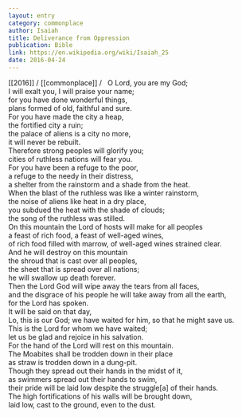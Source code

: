 ```yaml
---
layout: entry
category: commonplace
author: Isaiah
title: Deliverance from Oppression
publication: Bible
link: https://en.wikipedia.org/wiki/Isaiah_25
date: 2016-04-24
---
```


[[2016]] / [[commonplace]] / 
 
O Lord, you are my God;
<br>I will exalt you, I will praise your name;
<br>for you have done wonderful things,
<br>plans formed of old, faithful and sure.
<br>For you have made the city a heap,
<br>the fortified city a ruin;
<br>the palace of aliens is a city no more,
<br>it will never be rebuilt.
<br>Therefore strong peoples will glorify you;
<br>cities of ruthless nations will fear you.
<br>For you have been a refuge to the poor,
<br>a refuge to the needy in their distress,
<br>a shelter from the rainstorm and a shade from the heat.
<br>When the blast of the ruthless was like a winter rainstorm,
<br>the noise of aliens like heat in a dry place,
<br>you subdued the heat with the shade of clouds;
<br>the song of the ruthless was stilled.
<br>On this mountain the Lord of hosts will make for all peoples
<br>a feast of rich food, a feast of well-aged wines,
<br>of rich food filled with marrow, of well-aged wines strained clear.
<br>And he will destroy on this mountain
<br>the shroud that is cast over all peoples,
<br>the sheet that is spread over all nations;
<br>he will swallow up death forever.
<br>Then the Lord God will wipe away the tears from all faces,
<br>and the disgrace of his people he will take away from all the earth,
<br>for the Lord has spoken.
<br>It will be said on that day,
<br>Lo, this is our God; we have waited for him, so that he might save us.
<br>This is the Lord for whom we have waited;
<br>let us be glad and rejoice in his salvation.
<br>For the hand of the Lord will rest on this mountain.
<br>The Moabites shall be trodden down in their place
<br>as straw is trodden down in a dung-pit.
<br>Though they spread out their hands in the midst of it,
<br>as swimmers spread out their hands to swim,
<br>their pride will be laid low despite the struggle[a] of their hands.
<br>The high fortifications of his walls will be brought down,
<br>laid low, cast to the ground, even to the dust.
